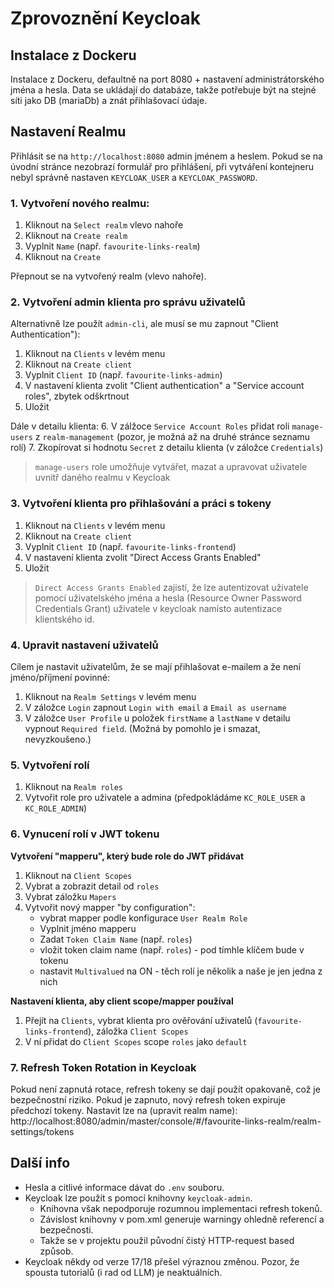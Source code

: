 # Zprovoznění Keycloak

## Instalace z Dockeru
Instalace z Dockeru, defaultně na port 8080 + nastavení administrátorského jména a hesla.
Data se ukládají do databáze, takže potřebuje být na stejné síti jako DB (mariaDb) a znát
přihlašovací údaje.

## Nastavení Realmu

Přihlásit se na `http://localhost:8080` admin jménem a heslem. Pokud se na úvodní stránce nezobrazí
formulář pro přihlášení, při vytváření kontejneru nebyl správně nastaven `KEYCLOAK_USER` a `KEYCLOAK_PASSWORD`.

### 1. Vytvoření nového realmu: 
   1. Kliknout na `Select realm` vlevo nahoře
   2. Kliknout na `Create realm`
   3. Vyplnit `Name` (např. `favourite-links-realm`)
   4. Kliknout na `Create`

Přepnout se na vytvořený realm (vlevo nahoře).

### 2. Vytvoření admin klienta pro správu uživatelů

Alternativně lze použít `admin-cli`, ale musí se mu zapnout "Client Authentication"):
1. Kliknout na `Clients` v levém menu
2. Kliknout na `Create client`
3. Vyplnit `Client ID` (např. `favourite-links-admin`)
4. V nastavení klienta zvolit "Client authentication" a "Service account roles", zbytek odškrtnout
5. Uložit
   
Dále v detailu klienta:
6. V zálžoce `Service Account Roles` přidat roli `manage-users` z `realm-management` (pozor, je možná až na druhé stránce seznamu rolí)
7. Zkopírovat si hodnotu `Secret` z detailu klienta (v záložce `Credentials`)

> `manage-users` role umožňuje vytvářet, mazat a upravovat uživatele uvnitř daného realmu v Keycloak

### 3. Vytvoření klienta pro přihlašování a práci s tokeny
1. Kliknout na `Clients` v levém menu
2. Kliknout na `Create client`
3. Vyplnit `Client ID` (např. `favourite-links-frontend`)
4. V nastavení klienta zvolit "Direct Access Grants Enabled"
5. Uložit

> `Direct Access Grants Enabled` zajistí, že lze autentizovat uživatele pomocí uživatelského jména a hesla (Resource Owner Password Credentials Grant) uživatele v keycloak namísto autentizace klientského id.

### 4. Upravit nastavení uživatelů
Cílem je nastavit uživatelům, že se mají přihlašovat e-mailem a že není jméno/příjmení povinné:
1. Kliknout na `Realm Settings` v levém menu
2. V záložce `Login` zapnout `Login with email` a `Email as username`
3. V záložce `User Profile` u položek `firstName` a `lastName` v detailu vypnout `Required field`. (Možná by pomohlo je i smazat, nevyzkoušeno.)

### 5. Vytvoření rolí
1. Kliknout na `Realm roles`
2. Vytvořit role pro uživatele a admina (předpokládáme `KC_ROLE_USER` a `KC_ROLE_ADMIN`)

### 6. Vynucení rolí v JWT tokenu

**Vytvoření "mapperu", který bude role do JWT přidávat**

1. Kliknout na `Client Scopes`
2. Vybrat a zobrazit detail od `roles`
3. Vybrat záložku `Mapers`
4. Vytvořit nový mapper "by configuration":
    - vybrat mapper podle konfigurace `User Realm Role`
    - Vyplnit jméno mapperu
    - Zadat `Token Claim Name` (např. `roles`)
    - vložit token claim name (např. `roles`) - pod tímhle klíčem bude v tokenu
    - nastavit `Multivalued` na ON - těch rolí je několik a naše je jen jedna z nich

**Nastavení klienta, aby client scope/mapper používal**
1. Přejít na `Clients`, vybrat klienta pro ověřování uživatelů (`favourite-links-frontend`), záložka `Client Scopes`
2. V ní přidat do `Client Scopes` scope `roles` jako `default`

### 7. Refresh Token Rotation in Keycloak
Pokud není zapnutá rotace, refresh tokeny se dají použít opakovaně, což je bezpečnostní riziko.
Pokud je zapnuto, nový refresh token expiruje předchozí tokeny.
Nastavit lze na (upravit realm name):
http://localhost:8080/admin/master/console/#/favourite-links-realm/realm-settings/tokens

## Další info
* Hesla a citlivé informace dávat do `.env` souboru.
* Keycloak lze použít s pomocí knihovny `keycloak-admin`. 
    - Knihovna však nepodporuje rozumnou implementaci refresh tokenů.
    - Závislost knihovny v pom.xml generuje warningy ohledně referencí a bezpečnosti.
    - Takže se v projektu použil původní čistý HTTP-request based způsob.
* Keycloak někdy od verze 17/18 přešel výraznou změnou. 
Pozor, že spousta tutorialů (i rad od LLM) je neaktuálních.
